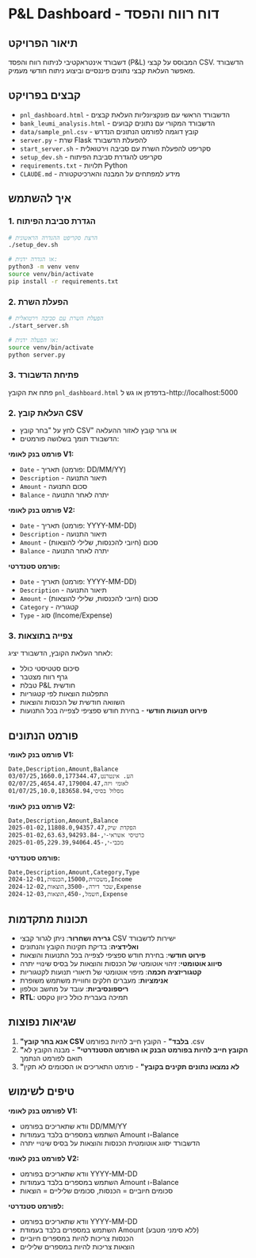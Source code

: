 # P&L Dashboard - דוח רווח והפסד

## תיאור הפרויקט

דשבורד אינטראקטיבי לניתוח רווח והפסד (P&L) המבוסס על קבצי CSV. הדשבורד מאפשר העלאת קבצי נתונים פיננסיים וביצוע ניתוח חודשי מעמיק.

## קבצים בפרויקט

- `pnl_dashboard.html` - הדשבורד הראשי עם פונקציונליות העלאת קבצים
- `bank_leumi_analysis.html` - הדשבורד המקורי עם נתונים קבועים
- `data/sample_pnl.csv` - קובץ דוגמה לפורמט הנתונים הנדרש
- `server.py` - שרת Flask להפעלת הדשבורד
- `start_server.sh` - סקריפט להפעלת השרת עם סביבה וירטואלית
- `setup_dev.sh` - סקריפט להגדרת סביבת הפיתוח
- `requirements.txt` - תלויות Python
- `CLAUDE.md` - מידע למפתחים על המבנה והארכיטקטורה

## איך להשתמש

### 1. הגדרת סביבת הפיתוח
```bash
# הרצת סקריפט ההגדרה הראשונית
./setup_dev.sh

# או הגדרה ידנית:
python3 -m venv venv
source venv/bin/activate
pip install -r requirements.txt
```

### 2. הפעלת השרת
```bash
# הפעלת השרת עם סביבה וירטואלית
./start_server.sh

# או הפעלה ידנית:
source venv/bin/activate
python server.py
```

### 3. פתיחת הדשבורד
פתח את הקובץ `pnl_dashboard.html` בדפדפן או גש ל-http://localhost:5000

### 2. העלאת קובץ CSV
- לחץ על "בחר קובץ CSV" או גרור קובץ לאזור ההעלאה
- הדשבורד תומך בשלושה פורמטים:

**פורמט בנק לאומי V1:**
- `Date` - תאריך (פורמט: DD/MM/YY)
- `Description` - תיאור התנועה
- `Amount` - סכום התנועה
- `Balance` - יתרה לאחר התנועה

**פורמט בנק לאומי V2:**
- `Date` - תאריך (פורמט: YYYY-MM-DD)
- `Description` - תיאור התנועה
- `Amount` - סכום (חיובי להכנסות, שלילי להוצאות)
- `Balance` - יתרה לאחר התנועה

**פורמט סטנדרטי:**
- `Date` - תאריך (פורמט: YYYY-MM-DD)
- `Description` - תיאור התנועה
- `Amount` - סכום (חיובי להכנסות, שלילי להוצאות)
- `Category` - קטגוריה
- `Type` - סוג (Income/Expense)

### 3. צפייה בתוצאות
לאחר העלאת הקובץ, הדשבורד יציג:
- סיכום סטטיסטי כולל
- גרף רווח מצטבר
- טבלת P&L חודשית
- התפלגות הוצאות לפי קטגוריות
- השוואה חודשית של הכנסות והוצאות
- **פירוט תנועות חודשי** - בחירת חודש ספציפי לצפייה בכל התנועות

## פורמט הנתונים

**פורמט בנק לאומי V1:**
```csv
Date,Description,Amount,Balance
03/07/25,הע. אינטרנט,1660.0,177344.47
02/07/25,לאומי ויזה,4654.47,179004.47
01/07/25,מסלול בסיסי,10.0,183658.94
```

**פורמט בנק לאומי V2:**
```csv
Date,Description,Amount,Balance
2025-01-02,הפקדת שיק,11808.0,94357.47
2025-01-02,כרטיסי אשראי-י,-63.63,94293.84
2025-01-05,מכבי-י,-229.39,94064.45
```

**פורמט סטנדרטי:**
```csv
Date,Description,Amount,Category,Type
2024-12-01,משכורת,15000,הכנסות,Income
2024-12-02,שכר דירה,-3500,הוצאות,Expense
2024-12-03,חשמל,-450,הוצאות,Expense
```

## תכונות מתקדמות

- **גרירה ושחרור**: ניתן לגרור קבצי CSV ישירות לדשבורד
- **ואלידציה**: בדיקת תקינות הקובץ והנתונים
- **פירוט חודשי**: בחירת חודש ספציפי לצפייה בכל התנועות והוצאות
- **סיווג אוטומטי**: זיהוי אוטומטי של הכנסות והוצאות על בסיס שינויי יתרה
- **קטגוריזציה חכמה**: מיפוי אוטומטי של תיאורי תנועות לקטגוריות
- **אנימציות**: מעברים חלקים וחוויית משתמש משופרת
- **ריספונסיביות**: עובד על מחשב וטלפון
- **RTL**: תמיכה בעברית כולל כיוון טקסט

## שגיאות נפוצות

1. **"אנא בחר קובץ CSV בלבד"** - הקובץ חייב להיות בפורמט .csv
2. **"הקובץ חייב להיות בפורמט הבנק או הפורמט הסטנדרטי"** - מבנה הקובץ לא תואם לפורמט הנתמך
3. **"לא נמצאו נתונים תקינים בקובץ"** - פורמט התאריכים או הסכומים לא תקין

## טיפים לשימוש

**לפורמט בנק לאומי V1:**
- וודא שתאריכים בפורמט DD/MM/YY
- השתמש במספרים בלבד בעמודות Amount ו-Balance
- הדשבורד יסווג אוטומטית הכנסות והוצאות על בסיס שינויי יתרה

**לפורמט בנק לאומי V2:**
- וודא שתאריכים בפורמט YYYY-MM-DD
- השתמש במספרים בלבד בעמודות Amount ו-Balance
- סכומים חיוביים = הכנסות, סכומים שליליים = הוצאות

**לפורמט סטנדרטי:**
- וודא שתאריכים בפורמט YYYY-MM-DD
- השתמש במספרים בלבד בעמודת Amount (ללא סימני מטבע)
- הכנסות צריכות להיות במספרים חיוביים
- הוצאות צריכות להיות במספרים שליליים